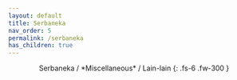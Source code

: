 ```yaml
---
layout: default
title: Serbaneka
nav_order: 5
permalink: /serbaneka
has_children: true
---
```

<div align="center" markdown="1">
Serbaneka / *Miscellaneous* / Lain-lain
{: .fs-6 .fw-300 }
</div>